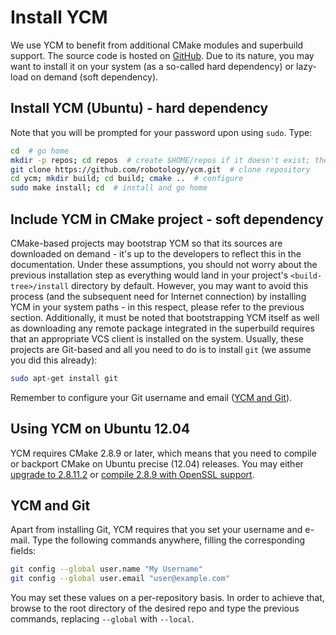 # Install YCM

We use YCM to benefit from additional CMake modules and superbuild support. The source code is hosted on [GitHub](https://github.com/robotology/ycm). Due to its nature, you may want to install it on your system (as a so-called hard dependency) or lazy-load on demand (soft dependency).

## Install YCM (Ubuntu) - hard dependency

Note that you will be prompted for your password upon using `sudo`. Type:

```bash
cd  # go home
mkdir -p repos; cd repos  # create $HOME/repos if it doesn't exist; then, enter it
git clone https://github.com/robotology/ycm.git  # clone repository
cd ycm; mkdir build; cd build; cmake ..  # configure
sudo make install; cd  # install and go home
```

## Include YCM in CMake project - soft dependency

CMake-based projects may bootstrap YCM so that its sources are downloaded on demand - it's up to the developers to reflect this in the documentation. Under these assumptions, you should not worry about the previous installation step as everything would land in your project's `<build-tree>/install` directory by default. However, you may want to avoid this process (and the subsequent need for Internet connection) by installing YCM in your system paths - in this respect, please refer to the previous section. Additionally, it must be noted that bootstrapping YCM itself as well as downloading any remote package integrated in the superbuild requires that an appropriate VCS client is installed on the system. Usually, these projects are Git-based and all you need to do is to install `git` (we assume you did this already):

```bash
sudo apt-get install git
```

Remember to configure your Git username and email ([YCM and Git](#ycm-and-git)).

## Using YCM on Ubuntu 12.04

YCM requires CMake 2.8.9 or later, which means that you need to compile or backport CMake on Ubuntu precise (12.04) releases. You may either [upgrade to 2.8.11.2](install-cmake.md#ubuntu-1204-backports) or [compile 2.8.9 with OpenSSL support](install-cmake.md#openssl-support).

## YCM and Git

Apart from installing Git, YCM requires that you set your username and e-mail. Type the following commands anywhere, filling the corresponding fields:

```bash
git config --global user.name "My Username"
git config --global user.email "user@example.com"
```

You may set these values on a per-repository basis. In order to achieve that, browse to the root directory of the desired repo and type the previous commands, replacing `--global` with `--local`.
